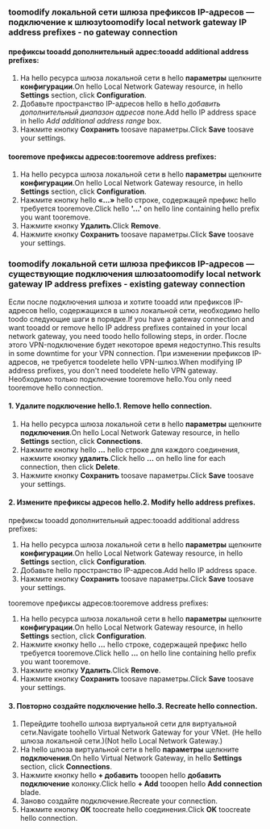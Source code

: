 ### <span data-ttu-id="d9759-101"><a name="noconnection"></a>toomodify локальной сети шлюза префиксов IP-адресов — подключение к шлюзу</span><span class="sxs-lookup"><span data-stu-id="d9759-101"><a name="noconnection"></a>toomodify local network gateway IP address prefixes - no gateway connection</span></span>

#### <a name="tooadd-additional-address-prefixes"></a><span data-ttu-id="d9759-102">префиксы tooadd дополнительный адрес:</span><span class="sxs-lookup"><span data-stu-id="d9759-102">tooadd additional address prefixes:</span></span>

1. <span data-ttu-id="d9759-103">На hello ресурса шлюза локальной сети в hello **параметры** щелкните **конфигурации**.</span><span class="sxs-lookup"><span data-stu-id="d9759-103">On hello Local Network Gateway resource, in hello **Settings** section, click **Configuration**.</span></span>
2. <span data-ttu-id="d9759-104">Добавьте пространство IP-адресов hello в hello *добавить дополнительный диапазон адресов* поле.</span><span class="sxs-lookup"><span data-stu-id="d9759-104">Add hello IP address space in hello *Add additional address range* box.</span></span>
3. <span data-ttu-id="d9759-105">Нажмите кнопку **Сохранить** toosave параметры.</span><span class="sxs-lookup"><span data-stu-id="d9759-105">Click **Save** toosave your settings.</span></span>

#### <a name="tooremove-address-prefixes"></a><span data-ttu-id="d9759-106">tooremove префиксы адресов:</span><span class="sxs-lookup"><span data-stu-id="d9759-106">tooremove address prefixes:</span></span>

1. <span data-ttu-id="d9759-107">На hello ресурса шлюза локальной сети в hello **параметры** щелкните **конфигурации**.</span><span class="sxs-lookup"><span data-stu-id="d9759-107">On hello Local Network Gateway resource, in hello **Settings** section, click **Configuration**.</span></span>
2. <span data-ttu-id="d9759-108">Нажмите кнопку hello **«...»** hello строке, содержащей префикс hello требуется tooremove.</span><span class="sxs-lookup"><span data-stu-id="d9759-108">Click hello **'...'** on hello line containing hello prefix you want tooremove.</span></span>
3. <span data-ttu-id="d9759-109">Нажмите кнопку **Удалить**.</span><span class="sxs-lookup"><span data-stu-id="d9759-109">Click **Remove**.</span></span>
4. <span data-ttu-id="d9759-110">Нажмите кнопку **Сохранить** toosave параметры.</span><span class="sxs-lookup"><span data-stu-id="d9759-110">Click **Save** toosave your settings.</span></span>

### <span data-ttu-id="d9759-111"><a name="withconnection"></a>toomodify локальной сети шлюза префиксов IP-адресов — существующие подключения шлюза</span><span class="sxs-lookup"><span data-stu-id="d9759-111"><a name="withconnection"></a>toomodify local network gateway IP address prefixes - existing gateway connection</span></span>

<span data-ttu-id="d9759-112">Если после подключения шлюза и хотите tooadd или префиксов IP-адресов hello, содержащихся в шлюз локальной сети, необходимо hello toodo следующие шаги в порядке.</span><span class="sxs-lookup"><span data-stu-id="d9759-112">If you have a gateway connection and want tooadd or remove hello IP address prefixes contained in your local network gateway, you need toodo hello following steps, in order.</span></span> <span data-ttu-id="d9759-113">После этого VPN-подключение будет некоторое время недоступно.</span><span class="sxs-lookup"><span data-stu-id="d9759-113">This results in some downtime for your VPN connection.</span></span> <span data-ttu-id="d9759-114">При изменении префиксов IP-адресов, не требуется toodelete hello VPN-шлюз.</span><span class="sxs-lookup"><span data-stu-id="d9759-114">When modifying IP address prefixes, you don't need toodelete hello VPN gateway.</span></span> <span data-ttu-id="d9759-115">Необходимо только подключение tooremove hello.</span><span class="sxs-lookup"><span data-stu-id="d9759-115">You only need tooremove hello connection.</span></span>

#### <a name="1-remove-hello-connection"></a><span data-ttu-id="d9759-116">1. Удалите подключение hello.</span><span class="sxs-lookup"><span data-stu-id="d9759-116">1. Remove hello connection.</span></span>

1. <span data-ttu-id="d9759-117">На hello ресурса шлюза локальной сети в hello **параметры** щелкните **подключения**.</span><span class="sxs-lookup"><span data-stu-id="d9759-117">On hello Local Network Gateway resource, in hello **Settings** section, click **Connections**.</span></span>
2. <span data-ttu-id="d9759-118">Нажмите кнопку hello **...**  hello строке для каждого соединения, нажмите кнопку **удалить**.</span><span class="sxs-lookup"><span data-stu-id="d9759-118">Click hello **...** on hello line for each connection, then click **Delete**.</span></span>
3. <span data-ttu-id="d9759-119">Нажмите кнопку **Сохранить** toosave параметры.</span><span class="sxs-lookup"><span data-stu-id="d9759-119">Click **Save** toosave your settings.</span></span>

#### <a name="2-modify-hello-address-prefixes"></a><span data-ttu-id="d9759-120">2. Измените префиксы адресов hello.</span><span class="sxs-lookup"><span data-stu-id="d9759-120">2. Modify hello address prefixes.</span></span>

<span data-ttu-id="d9759-121">префиксы tooadd дополнительный адрес:</span><span class="sxs-lookup"><span data-stu-id="d9759-121">tooadd additional address prefixes:</span></span>

1. <span data-ttu-id="d9759-122">На hello ресурса шлюза локальной сети в hello **параметры** щелкните **конфигурации**.</span><span class="sxs-lookup"><span data-stu-id="d9759-122">On hello Local Network Gateway resource, in hello **Settings** section, click **Configuration**.</span></span>
2. <span data-ttu-id="d9759-123">Добавьте hello пространство IP-адресов.</span><span class="sxs-lookup"><span data-stu-id="d9759-123">Add hello IP address space.</span></span>
3. <span data-ttu-id="d9759-124">Нажмите кнопку **Сохранить** toosave параметры.</span><span class="sxs-lookup"><span data-stu-id="d9759-124">Click **Save** toosave your settings.</span></span>

<span data-ttu-id="d9759-125">tooremove префиксы адресов:</span><span class="sxs-lookup"><span data-stu-id="d9759-125">tooremove address prefixes:</span></span>

1. <span data-ttu-id="d9759-126">На hello ресурса шлюза локальной сети в hello **параметры** щелкните **конфигурации**.</span><span class="sxs-lookup"><span data-stu-id="d9759-126">On hello Local Network Gateway resource, in hello **Settings** section, click **Configuration**.</span></span>
2. <span data-ttu-id="d9759-127">Нажмите кнопку hello **...**  hello строке, содержащей префикс hello требуется tooremove.</span><span class="sxs-lookup"><span data-stu-id="d9759-127">Click hello **...** on hello line containing hello prefix you want tooremove.</span></span>
3. <span data-ttu-id="d9759-128">Нажмите кнопку **Удалить**.</span><span class="sxs-lookup"><span data-stu-id="d9759-128">Click **Remove**.</span></span>
4. <span data-ttu-id="d9759-129">Нажмите кнопку **Сохранить** toosave параметры.</span><span class="sxs-lookup"><span data-stu-id="d9759-129">Click **Save** toosave your settings.</span></span>

#### <a name="3-recreate-hello-connection"></a><span data-ttu-id="d9759-130">3. Повторно создайте подключение hello.</span><span class="sxs-lookup"><span data-stu-id="d9759-130">3. Recreate hello connection.</span></span>

1. <span data-ttu-id="d9759-131">Перейдите toohello шлюза виртуальной сети для виртуальной сети.</span><span class="sxs-lookup"><span data-stu-id="d9759-131">Navigate toohello Virtual Network Gateway for your VNet.</span></span> <span data-ttu-id="d9759-132">(Не hello шлюза локальной сети.)</span><span class="sxs-lookup"><span data-stu-id="d9759-132">(Not hello Local Network Gateway.)</span></span>
2. <span data-ttu-id="d9759-133">На hello шлюза виртуальной сети в hello **параметры** щелкните **подключения**.</span><span class="sxs-lookup"><span data-stu-id="d9759-133">On hello Virtual Network Gateway, in hello **Settings** section, click **Connections**.</span></span>
3. <span data-ttu-id="d9759-134">Нажмите кнопку hello **+ добавить** tooopen hello **добавить подключение** колонку.</span><span class="sxs-lookup"><span data-stu-id="d9759-134">Click hello **+ Add** tooopen hello **Add connection** blade.</span></span>
4. <span data-ttu-id="d9759-135">Заново создайте подключение.</span><span class="sxs-lookup"><span data-stu-id="d9759-135">Recreate your connection.</span></span>
5. <span data-ttu-id="d9759-136">Нажмите кнопку **ОК** toocreate hello соединения.</span><span class="sxs-lookup"><span data-stu-id="d9759-136">Click **OK** toocreate hello connection.</span></span>
